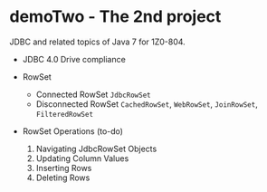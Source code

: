 # demoTwo - The 2nd project

JDBC and related topics of Java 7 for 1Z0-804.

* JDBC 4.0 Drive compliance
* RowSet
   * Connected RowSet `JdbcRowSet`
   * Disconnected RowSet `CachedRowSet`, `WebRowSet`, `JoinRowSet`, `FilteredRowSet`
   
* RowSet Operations (to-do)
   1. Navigating JdbcRowSet Objects
   1. Updating Column Values
   1. Inserting Rows
   1. Deleting Rows
